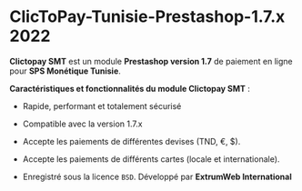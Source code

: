 # ClicToPay-Tunisie-Prestashop-1.7.x 2022

**Clictopay SMT** est un module **Prestashop version 1.7** de paiement en ligne pour **SPS Monétique Tunisie**.


**Caractéristiques et fonctionnalités du module Clictopay SMT** :

- Rapide, performant et totalement sécurisé

- Compatible avec la version 1.7.x

- Accepte les paiements de différentes devises (TND, €, $).

- Accepte les paiements de différents cartes (locale et internationale).

- Enregistré sous la licence ``BSD``. Développé par **ExtrumWeb International**





